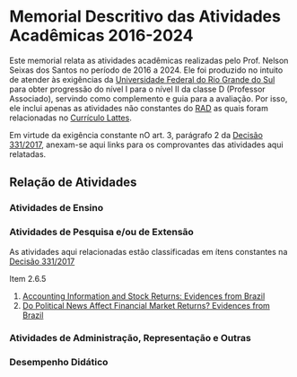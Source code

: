 # Memorial Descritivo das Atividades Acadêmicas 2016-2024

Este memorial relata as atividades acadêmicas realizadas pelo Prof. Nelson Seixas dos Santos no período de 2016 a 2024.  Ele foi
produzido no intuito de atender às exigências da [Universidade Federal do Rio Grande do Sul](http://www.ufrgs.br/) para obter
progressão do nível I para o nível II da classe D (Professor Associado), servindo como complemento e guia para a avaliação.  Por
isso, ele inclui apenas as atividades não constantes do [RAD](https://github.com/ecompfin-ufrgs/progressao_promocao_ufrgs/blob/main/Associado1-2/rad-2016-2024.pdf) as quais foram relacionadas no [Currículo Lattes](https://buscatextual.cnpq.br/buscatextual/visualizacv.do?id=K4703854P5&tokenCaptchar=03AFcWeA760_08P9AnwbxW5LBq-zdKgxDNLf57cO5uCmPykOHrZ8xJ4g5TcNOunU-mWMhlsWxWAdo7tqTqtFqEpqOvGWxqxGcxmVBhavmqNylSJSHz3O0KsGxU8Iky5j3Uv8kUdGZoTurCb07GwmLC6uqEYgGOn8zx0bgY7wqkwsStswYDL9jTYHXLhBGYbt10_PyNQJUId1k1Ai0lU8-NVhUtgC_tzO-e-j0lDmiIo4xr1C6rKNByKxsaMhy0gZukoU3NTh-RQ2jh2ZFtBjnootX7roIuebXZHxjfuj376gOoDzxbFV0zcFlClIMrGYCQLcRxEmJfOmmLZlYTJgM1m4wIsZTJ-QRBtSTuS25CWrkc9m5hieGjczkezVPDxHWO1FLv56-ZecCYgyL7v8aklhKUhk2X5q82BHXU-b3wScoLxX0-K58hiGoZPd2grEIOGHWX5ObCp_Fc03ik01FPw8Jlfva-A2sjL1ywV7toy2BEBp-fjTg2kDaBQIENqAS1R8R9UZxNzwsvgPzJomqjJtGcS73HyHxlbgDHEZmFl7aBX0ElK-8MK0WblKP2IQDRSANWr-VNEsVKKBpNOMEpw009FpFTLAy3RTFnxkRHrrAI8XRcJ4ZfleqzgyruzNpJtWsJ6ttj-XJKAEkaue2V5UHQ-Ahi5hVmHvWsvF0FvxyvtDYvuwwCGaHY0UxO7cmWNIEnnXooaBuqmtAFRj827ND1pGG4h-QyVfD-_820nQpLNEKN8Uy1b0C-Ur3hREdnHkSyczPJ3wLoXRhaNzzxWU2OAGns7ypYKh7P3r6VvWO7FsUULs5Y-YXudCd8F27G2CNwn1UYt2pvhnkV2OWeokPim8kBMMomEeon59hdYqxt8kSg7lF-zopAQAfOrYe4PLarHCzoGT2N).

Em virtude da exigência constante nO art. 3, parágrafo 2 da [Decisão 331/2017](https://www.ufrgs.br/cppd/wp-content/uploads/Dec331-17-Normas-de-progressao-e-promocao-docente-Modificada-outubro-2023.pdf), anexam-se aqui links para os comprovantes das atividades aqui relatadas.

## Relação de Atividades

### Atividades de Ensino


### Atividades de Pesquisa e/ou de Extensão

As atividades aqui relacionadas estão classificadas em ítens constantes na  [Decisão 331/2017](https://www.ufrgs.br/cppd/wp-content/uploads/Dec331-17-Normas-de-progressao-e-promocao-docente-Modificada-outubro-2023.pdf) 

Item 2.6.5
1. [Accounting Information and Stock Returns: Evidences from Brazil](https://www.ijmae.com/article_115016.html)
2. [Do Political News Affect Financial Market Returns? Evidences from Brazil](https://www.ijmae.com/article_115521.html)


### Atividades de Administração, Representação e Outras


### Desempenho Didático













